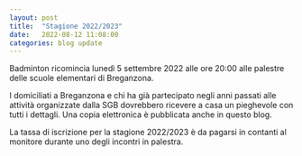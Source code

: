```yaml
---
layout: post
title:  "Stagione 2022/2023"
date:   2022-08-12 11:08:00
categories: blog update
---
```

Badminton ricomincia lunedì 5 settembre 2022 alle ore 20:00 alle palestre delle scuole elementari di Breganzona.

I domiciliati a Breganzona e chi ha già partecipato negli anni passati alle attività organizzate dalla SGB dovrebbero ricevere a casa un pieghevole con tutti i dettagli. Una copia elettronica è pubblicata anche in questo blog. 

La tassa di iscrizione per la stagione 2022/2023 è da pagarsi in contanti al monitore durante uno degli incontri in palestra.
